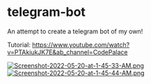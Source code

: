 # telegram-bot

An attempt to create a telegram bot of my own! 

Tutorial: https://www.youtube.com/watch?v=PTAkiukJK7E&ab_channel=CodePalace

[![Screenshot-2022-05-20-at-1-45-33-AM.png](https://i.postimg.cc/65dgkyPT/Screenshot-2022-05-20-at-1-45-33-AM.png)](https://postimg.cc/8jzZWPNV)[![Screenshot-2022-05-20-at-1-45-44-AM.png](https://i.postimg.cc/kG2YY5bM/Screenshot-2022-05-20-at-1-45-44-AM.png)](https://postimg.cc/q6dGz4wW)
